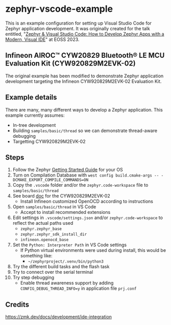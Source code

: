 # zephyr-vscode-example

This is an example configuration for setting up Visual Studio Code for Zephyr application development. It was originally created for the talk entitled, "[Zephyr & Visual Studio Code: How to Develop Zephyr Apps with a Modern, Visual IDE](https://youtu.be/IKNHPmG-Qxo)" at EOSS 2023.

## Infineon AIROC™ CYW20829 Bluetooth® LE MCU Evaluation Kit (CYW920829M2EVK-02)

The original example has been modified to demonstrate Zephyr application development targeting the Infineon CYW920829M2EVK-02 Evaluation Kit.

## Example details

There are many, many different ways to develop a Zephyr application. This example currently assumes:

* In-tree development
* Building `samples/basic/thread` so we can demonstrate thread-aware debugging
* Targetting CYW920829M2EVK-02

## Steps

1. Follow the Zephyr [Getting Started Guide](https://docs.zephyrproject.org/latest/develop/getting_started/index.html) for your OS
1. Turn on Compilation Database with `west config build.cmake-args -- -DCMAKE_EXPORT_COMPILE_COMMANDS=ON`
1. Copy the `.vscode` folder and/or the `zephyr.code-workspace` file to `samples/basic/thread`
1. See board [doc](https://docs.zephyrproject.org/latest/boards/infineon/cyw920829m2evk_02/doc/index.html) for the CYW920829M2EVK-02
    - Install Infineon customized OpenOCD according to instructions
1. Open `samples/basic/thread` in VS Code
    - Accept to install recommended extensions
1. Edit settings in `.vscode/settings.json` and/or `zephyr.code-workspace` to reflect the actual paths used
    - `zephyr.zephyr_base`
    - `zephyr.zephyr_sdk_install_dir`
    - `infineon.openocd_base`
1. Set the `Python: Interpreter Path` in VS Code settings
    - If Python virtual environments were used during install, this would be something like:
	    - `~/zephyrproject/.venv/bin/python3`
1. Try the different build tasks and the flash task
1. Try to connect over the serial terminal
1. Try step debugging
    - Enable thread awareness support by adding `CONFIG_DEBUG_THREAD_INFO=y` in application file `prj.conf`

## Credits

https://zmk.dev/docs/development/ide-integration

